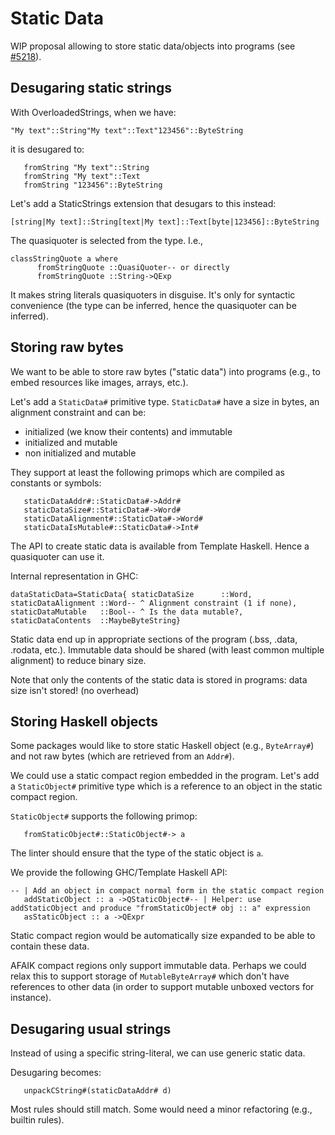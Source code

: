 # Static Data


WIP proposal allowing to store static data/objects into programs (see [\#5218](https://gitlab.haskell.org//ghc/ghc/issues/5218)).

## Desugaring static strings


With OverloadedStrings, when we have:

```
"My text"::String"My text"::Text"123456"::ByteString
```


it is desugared to:

```
   fromString "My text"::String
   fromString "My text"::Text
   fromString "123456"::ByteString
```


Let's add a StaticStrings extension that desugars to this instead:

```
[string|My text]::String[text|My text]::Text[byte|123456]::ByteString
```


The quasiquoter is selected from the type. I.e.,

```
classStringQuote a where
      fromStringQuote ::QuasiQuoter-- or directly
      fromStringQuote ::String->QExp
```


It makes string literals quasiquoters in disguise. It's only for syntactic convenience (the type can be inferred, hence the quasiquoter can be inferred).

## Storing raw bytes


We want to be able to store raw bytes ("static data") into programs (e.g., to
embed resources like images, arrays, etc.).


Let's add a `StaticData#` primitive type. `StaticData#` have a size in bytes, an
alignment constraint and can be:

- initialized (we know their contents) and immutable
- initialized and mutable
- non initialized and mutable


They support at least the following primops which are compiled as constants or
symbols:

```
   staticDataAddr#::StaticData#->Addr#
   staticDataSize#::StaticData#->Word#
   staticDataAlignment#::StaticData#->Word#
   staticDataIsMutable#::StaticData#->Int#
```


The API to create static data is available from Template Haskell. Hence a
quasiquoter can use it.


Internal representation in GHC:

```
dataStaticData=StaticData{ staticDataSize      ::Word, staticDataAlignment ::Word-- ^ Alignment constraint (1 if none), staticDataMutable   ::Bool-- ^ Is the data mutable?, staticDataContents  ::MaybeByteString}
```


Static data end up in appropriate sections of the program (.bss, .data, .rodata, etc.).
Immutable data should be shared (with least common multiple alignment) to reduce
binary size.


Note that only the contents of the static data is stored in programs: data size
isn't stored! (no overhead)

## Storing Haskell objects


Some packages would like to store static Haskell object (e.g., `ByteArray#`) and not raw bytes (which are retrieved from an
`Addr#`).


We could use a static compact region embedded in the program. Let's add a
`StaticObject#` primitive type which is a reference to an object in the static
compact region.

`StaticObject#` supports the following primop:

```
   fromStaticObject#::StaticObject#-> a
```


The linter should ensure that the type of the static object is `a`.


We provide the following GHC/Template Haskell API:

```
-- | Add an object in compact normal form in the static compact region
   addStaticObject :: a ->QStaticObject#-- | Helper: use addStaticObject and produce "fromStaticObject# obj :: a" expression
   asStaticObject :: a ->QExpr
```


Static compact region would be automatically size expanded to be able to contain
these data.


AFAIK compact regions only support immutable data. Perhaps we could relax this
to support storage of `MutableByteArray#` which don't have references to other data
(in order to support mutable unboxed vectors for instance).

## Desugaring usual strings


Instead of using a specific string-literal, we can use generic static data.


Desugaring becomes:

```
   unpackCString#(staticDataAddr# d)
```


Most rules should still match. Some would need a minor refactoring (e.g.,
builtin rules).
